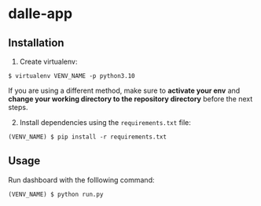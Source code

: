 # dalle-app

## Installation

1. Create virtualenv:  
```shell
$ virtualenv VENV_NAME -p python3.10
```  
If you are using a different method, make sure to **activate your env** and **change your working directory to the repository directory** before the next steps.

2. Install dependencies using the `requirements.txt` file:  
```shell
(VENV_NAME) $ pip install -r requirements.txt  
```  

## Usage

Run dashboard with the folllowing command:
```shell
(VENV_NAME) $ python run.py
``` 
